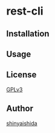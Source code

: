 rest-cli
====

## Installation

## Usage

## License

[GPLv3](LICENSE)

## Author

[shinyaishida](https://github.com/shinyaishida)
